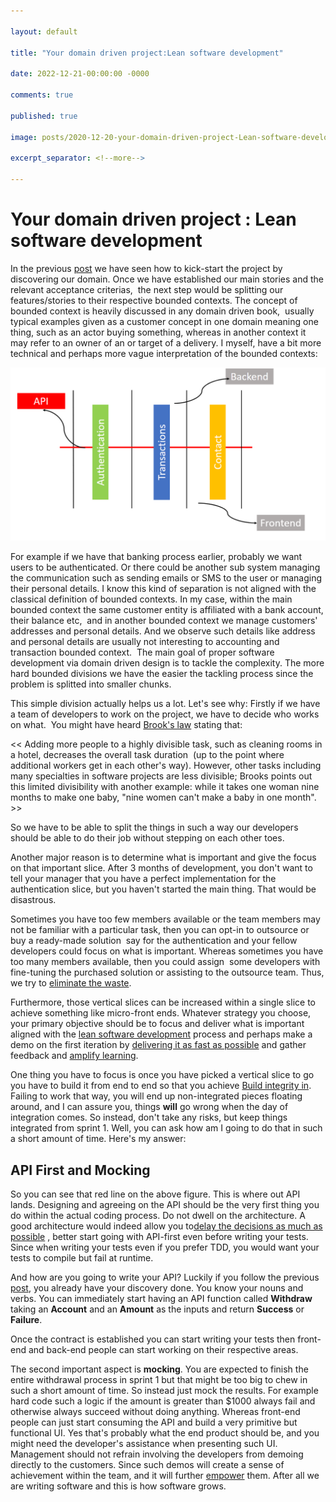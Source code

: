 ```yaml
---

layout: default

title: "Your domain driven project:Lean software development"

date: 2022-12-21-00:00:00 -0000

comments: true

published: true

image: posts/2020-12-20-your-domain-driven-project-Lean-software-development/lean-1.png

excerpt_separator: <!--more-->

---
```


# Your domain driven project : Lean software development

In the previous [post](https://onurgumus.github.io/2020/12/15/How-to-start-your-domain-driven-project.html) we have seen how to kick-start the project by discovering our domain. Once we have established our main stories and the relevant acceptance criterias, 
the next step would be splitting our features/stories to their respective bounded contexts. The concept of bounded context is heavily discussed in any domain driven book, 
usually typical examples given as a customer concept in one domain meaning one thing, such as an actor buying something, whereas in another context it may refer to an owner of an or target of a delivery.
I myself, have a bit more technical and perhaps more vague interpretation of the bounded contexts:

![BoundedContext-1](/assets/posts/2020-12-20-your-domain-driven-project-Lean-software-development/lean-1.png)
 <!--more-->

For example if we have that banking process earlier, probably we want users to be authenticated. Or there could be another sub system managing 
the communication such as sending emails or SMS to the user or managing their personal details. I know this kind of separation is not aligned with the 
classical definition of bounded contexts. In my case, within the main bounded context the same customer entity is affiliated with a bank account, their balance etc, 
and in another bounded context we manage customers' addresses and personal details. And we observe such details like address and personal details are usually not interesting to accounting and transaction bounded context. 
The main goal of proper software development via domain driven design is to tackle the complexity. The more hard bounded divisions we have the easier the tackling process since the problem is splitted into smaller chunks.




This simple division actually helps us a lot. Let's see why: Firstly if we have a team of developers to work on the project, we have to decide who works on what. 
You might have heard [Brook's law](https://en.wikipedia.org/wiki/Brooks%27s_law) stating that: 

<< Adding more people to a highly divisible task, such as cleaning rooms in a hotel, decreases the overall task duration 
(up to the point where additional workers get in each other's way). However, other tasks including many specialties in software projects are less divisible;
Brooks points out this limited divisibility with another example: while it takes one woman nine months to make one baby, "nine women can't make a baby in one month". >>


So we have to be able to split the things in such a way our developers should be able to do their job without stepping on each other toes. 

Another major reason is to determine what is important and give the focus on that important slice. After 3 months of development,
you don't want to tell your manager that you have a perfect implementation for the authentication slice, but you haven't started the main thing. That would be disastrous. 

Sometimes you have too few members available or the team members may not be familiar with a particular task, then you can opt-in to outsource or buy a ready-made solution 
say for the authentication and your fellow developers could focus on what is important. Whereas sometimes you have too many members available, then you could assign 
some developers with fine-tuning the purchased solution or assisting to the outsource team. Thus, we try to [eliminate the waste](https://en.wikipedia.org/wiki/Lean_software_development#Eliminate_waste).



Furthermore, those vertical slices can be increased within a single slice to achieve something like micro-front ends. Whatever strategy you choose,
your primary objective should be to focus and deliver what is important aligned with the [lean software development](https://en.wikipedia.org/wiki/Lean_software_development) process and perhaps make a demo on the first iteration by [delivering it as fast as possible](https://en.wikipedia.org/wiki/Lean_software_development#Deliver_as_fast_as_possible) and gather feedback and [amplify learning](https://en.wikipedia.org/wiki/Lean_software_development#Amplify_learning).


One thing you have to focus is once you have picked a vertical slice to go you have to build it from end to end so that you achieve [Build integrity in](https://en.wikipedia.org/wiki/Lean_software_development#Build_integrity_in). Failing to work that way, you will end up non-integrated pieces floating around, and I can assure you, things **will** go wrong when the day of integration comes. So instead, don't take any risks, but keep things integrated from sprint 1. Well, 
you can ask how am I going to do that in such a short amount of time. Here's my answer:

## API First and Mocking

So you can see that red line on the above figure. This is where out API lands. Designing and agreeing on the API should be the very first thing you do within the actual coding process. Do not dwell on the architecture. A good architecture would indeed allow you  to[delay the decisions as much as possible](https://en.wikipedia.org/wiki/Lean_software_development#Decide_as_late_as_possible) , better start going with API-first even before writing your tests. Since when writing your tests
even if you prefer TDD, you would want your tests to compile but fail at runtime. 

And how are you going to write your API? Luckily if you follow the previous [post](https://onurgumus.github.io/2020/12/15/How-to-start-your-domain-driven-project.html), you already have your discovery done. You know your nouns and verbs. You can immediately start having an API function called **Withdraw** taking an **Account** and an **Amount** as the inputs and return **Success** or **Failure**.

Once the contract is established you can start writing your tests then front-end and back-end people can start working on their respective areas.

The second important aspect is **mocking**. You are expected to finish the entire withdrawal process in sprint 1 but that might be too big to chew in such a short amount of time. So instead just mock the results. For example hard code such a logic if the amount is greater than $1000 always fail and otherwise always succeed without doing anything.
Whereas front-end people can just start consuming the API and build a very primitive but functional UI. Yes that's probably what the end product should be, and you might need the developer's assistance when presenting such UI. Management should not refrain involving the developers from demoing directly to the customers. Since such demos will
create a sense of achievement within the team, and it will further [empower](https://en.wikipedia.org/wiki/Lean_software_development#Empower_the_team) them. After all we 
are writing software and this is how software grows. 

